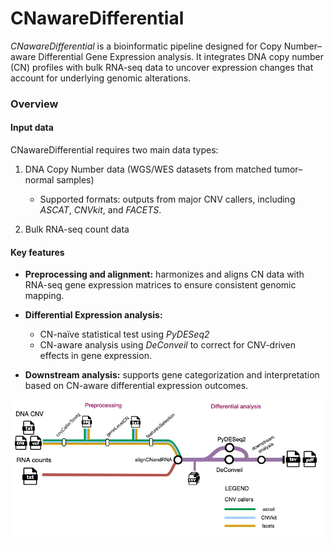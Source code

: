 # CNawareDifferential

*CNawareDifferential* is a bioinformatic pipeline designed for Copy Number–aware Differential Gene Expression analysis.
It integrates DNA copy number (CN) profiles with bulk RNA-seq data to uncover expression changes that account for underlying genomic alterations.

### Overview

#### Input data

CNawareDifferential requires two main data types:

1) DNA Copy Number data (WGS/WES datasets from matched tumor–normal samples)
     - Supported formats: outputs from major CNV callers, including *ASCAT*, *CNVkit*, and *FACETS*.

2) Bulk RNA-seq count data

#### Key features

- **Preprocessing and alignment:**
harmonizes and aligns CN data with RNA-seq gene expression matrices to ensure consistent genomic mapping.

- **Differential Expression analysis:**
    - CN-naïve statistical test using *PyDESeq2*
    - CN-aware analysis using *DeConveil* to correct for CNV-driven effects in gene expression.

- **Downstream analysis:**
supports gene categorization and interpretation based on CN-aware differential expression outcomes.


<img src="figures/CNawareDifferential.webp" width="600">
